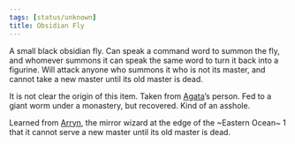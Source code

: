 ```yaml
---
tags: [status/unknown]
title: Obsidian Fly
---
```



A small black obsidian fly. Can speak a command word to summon the fly, and whomever summons it can speak the same word to turn it back into a figurine. Will attack anyone who summons it who is not its master, and cannot take a new master until its old master is dead. 

It is not clear the origin of this item. Taken from [Agata](<../../../../people/fey/agata.md>)’s person. Fed to a giant worm under a monastery, but recovered. Kind of an asshole. 

Learned from [Arryn](<../../../../people/other-humans/arryn.md>), the mirror wizard at the edge of the ~Eastern Ocean~ 1 that it cannot serve a new master until its old master is dead.

